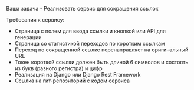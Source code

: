 Ваша задачa - Реализовать сервис для сокращения ссылок

Требования к сервису:

- Страница с полем для ввода ссылки и кнопкой или API для генерации
- Страница со статистикой переходов по коротким ссылкам
- Переход по сокращенной ссылке перенаправляет на оригинальный URL
- Токен короткой ссылки должен быть длиной 6 символов и состоять из букв (разного регистра) и цифр
- Реализация на Django или Django Rest Framework
- Ссылка на гит-репозиторий с кодом сервиса
